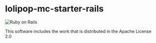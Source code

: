 # lolipop-mc-starter-rails
![Ruby on Rails](https://img.shields.io/badge/Ruby_on_Rails-v.6.1.1-red?style=flat)

This software includes the work that is distributed in the Apache License 2.0
